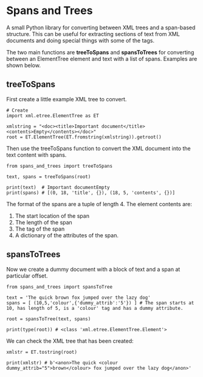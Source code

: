 # Spans and Trees

A small Python library for converting between XML trees and a span-based structure. This can be useful for extracting sections of text from XML documents and doing special things with some of the tags.

The two main functions are **treeToSpans** and **spansToTrees** for converting between an ElementTree element and text with a list of spans. Examples are shown below.

## treeToSpans

First create a little example XML tree to convert.

```
# Create 
import xml.etree.ElementTree as ET

xmlstring = "<doc><title>Important document</title><contents>Empty</contents></doc>"
root = ET.ElementTree(ET.fromstring(xmlstring)).getroot()
```

Then use the treeToSpans function to convert the XML document into the text content with spans.

```
from spans_and_trees import treeToSpans

text, spans = treeToSpans(root)

print(text)  # Important documentEmpty
print(spans) # [(0, 18, 'title', {}), (18, 5, 'contents', {})]
```

The format of the spans are a tuple of length 4. The element contents are:

1. The start location of the span
2. The length of the span
3. The tag of the span
4. A dictionary of the attributes of the span.

## spansToTrees

Now we create a dummy document with a block of text and a span at particular offset.

```
from spans_and_trees import spansToTree

text = 'The quick brown fox jumped over the lazy dog'
spans = [ (10,5,'colour',{'dummy_attrib':'5'}) ] # The span starts at 10, has length of 5, is a 'colour' tag and has a dummy attribute.

root = spansToTree(text, spans)

print(type(root)) # <class 'xml.etree.ElementTree.Element'>
```

We can check the XML tree that has been created:

```
xmlstr = ET.tostring(root)

print(xmlstr) # b'<anon>The quick <colour dummy_attrib="5">brown</colour> fox jumped over the lazy dog</anon>'
```
